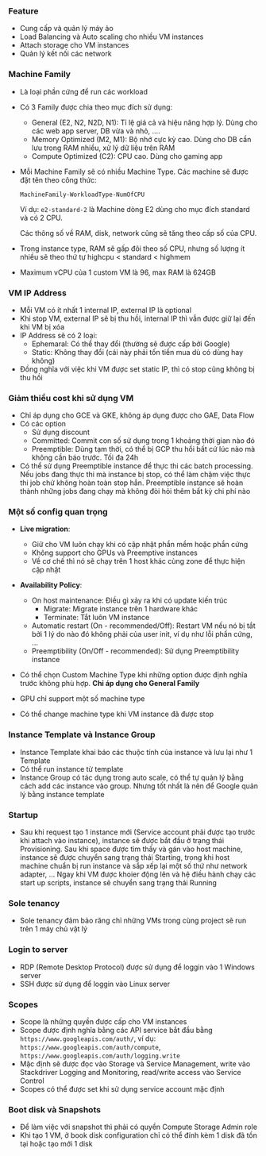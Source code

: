 ### Feature
* Cung cấp và quản lý máy ảo
* Load Balancing và Auto scaling cho nhiều VM instances
* Attach storage cho VM instances
* Quản lý kết nối các network

### Machine Family
* Là loại phần cứng để run các workload
* Có 3 Family được chia theo mục đích sử dụng:
  * General (E2, N2, N2D, N1): Tỉ lệ giá cả và hiệu năng hợp lý. Dùng cho các web app server, DB vừa và nhỏ, ....
  * Memory Optimized (M2, M1): Bộ nhớ cực kỳ cao. Dùng cho DB cần lưu trong RAM nhiều, xử lý dữ liệu trên RAM
  * Compute Optimized (C2): CPU cao. Dùng cho gaming app
* Mỗi Machine Family sẽ có nhiều Machine Type. Các machine sẽ được đặt tên theo công thức:

  `MachineFamily-WorkloadType-NumOfCPU`

  Ví dụ: `e2-standard-2` là Machine dòng E2 dùng cho mục đích standard và có 2 CPU.

  Các thông số về RAM, disk, network cũng sẽ tăng theo cấp số của CPU.
* Trong instance type, RAM sẽ gấp đôi theo số CPU, nhưng số lượng ít nhiều sẽ theo thứ tự highcpu < standard < highmem
* Maximum vCPU của 1 custom VM là 96, max RAM là 624GB

### VM IP Address
* Mỗi VM có ít nhất 1 internal IP, external IP là optional
* Khi stop VM, external IP sẽ bị thu hồi, internal IP thì vẫn được giữ lại đến khi VM bị xóa
* IP Address sẽ có 2 loại:
  * Ephemaral: Có thể thay đổi (thường sẽ được cấp bởi Google)
  * Static: Không thay đổi (cái này phải tốn tiền mua dù có dùng hay không)
* Đồng nghĩa với việc khi VM được set static IP, thì có stop cũng không bị thu hồi

### Giảm thiểu cost khi sử dụng VM
* Chỉ áp dụng cho GCE và GKE, không áp dụng được cho GAE, Data Flow
* Có các option
  * Sử dụng discount
  * Committed: Commit con số sử dụng trong 1 khoảng thời gian nào đó
  * Preemptible: Dùng tạm thời, có thể bị GCP thu hồi bất cứ lúc nào mà không cần báo trước. Tối đa 24h
* Có thể sử dụng Preemptible instance để thực thi các batch processing. Nếu jobs đang thực thi mà instance bị stop, có thể làm chậm việc thực thi job chứ không hoàn toàn stop hẳn. Preemptible instance sẽ hoàn thành những jobs đang chạy mà không đòi hỏi thêm bất kỳ chi phí nào

### Một số config quan trọng
* **Live migration**:
  * Giữ cho VM luôn chạy khi có cập nhật phần mềm hoặc phần cứng
  * Không support cho GPUs và Preemptive instances
  * Về cơ chế thì nó sẽ chạy trên 1 host khác cùng zone để thực hiện cập nhật
* **Availability Policy**:
  * On host maintenance: Điều gì xảy ra khi có update kiến trúc
    * Migrate: Migrate instance trên 1 hardware khác
    * Terminate: Tắt luôn VM instance
  * Automatic restart (On - recommended/Off): Restart VM nếu nó bị tắt bởi 1 lý do nào đó không phải của user init, ví dụ như lỗi phần cứng, ...
  * Preemptibility (On/Off - recommended): Sử dụng Preemptibility instance

* Có thể chọn Custom Machine Type khi những option được định nghĩa trước không phù hợp. **Chỉ áp dụng cho General Family**
* GPU chỉ support một số machine type
* Có thể change machine type khi VM instance đã được stop

### Instance Template và Instance Group
* Instance Template khai báo các thuộc tính của instance và lưu lại như 1 Template
* Có thể run instance từ template
* Instance Group có tác dụng trong auto scale, có thể tự quản lý bằng cách add các instance vào group. Nhưng tốt nhất là nên để Google quản lý bằng instance template

### Startup
* Sau khi request tạo 1 instance mới (Service account phải được tạo trước khi attach vào instance), instance sẽ được bắt đầu ở trạng thái Provisioning. Sau khi space được tìm thấy và gán vào host machine, instance sẽ được chuyển sang trạng thái Starting, trong khi host machine chuẩn bị run instance và sắp xếp lại một số thứ như network adapter, ... Ngay khi VM được khoier động lên và hệ điều hành chạy các start up scripts, instance sẽ chuyển sang trạng thái Running

### Sole tenancy
* Sole tenancy đảm bảo răng chỉ những VMs trong cùng project sẽ run trên 1 máy chủ vật lý

### Login to server
* RDP (Remote Desktop Protocol) được sử dụng để loggin vào 1 Windows server
* SSH được sử dụng để loggin vào Linux server

### Scopes
* Scope là những quyền được cấp cho VM instances
* Scope được định nghĩa bằng các API service bắt đầu bằng `https://www.googleapis.com/auth/`, ví dụ: `https://www.googleapis.com/auth/compute`, `https://www.googleapis.com/auth/logging.write`
* Mặc định sẽ được đọc vào Storage và Service Management, write vào Stackdriver Logging and Monitoring, read/write access vào Service Control
* Scopes có thể được set khi sử dụng service account mặc định

### Boot disk và Snapshots
* Để làm việc với snapshot thì phải có quyền Compute Storage Admin role
* Khi tạo 1 VM, ở book disk configuration chỉ có thể đính kèm 1 disk đã tồn tại hoặc tạo mới 1 disk
